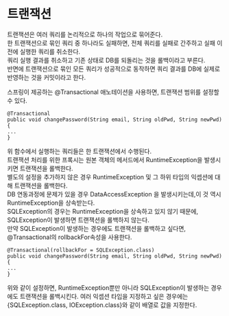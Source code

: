 # 트랜잭션  
트랜잭션은 여러 쿼리를 논리적으로 하나의 작업으로 묶어준다.  
한 트랜잭션으로 묶인 쿼리 중 하나라도 실패하면, 전체 쿼리를 실패로 간주하고 실패 이전에 실행한 쿼리를 취소한다.  
쿼리 실행 결과를 취소하고 기존 상태로 DB를 되돌리는 것을 롤백이라고 부른다.  
반면에 트랜잭션으로 묶인 모든 쿼리가 성공적으로 동작하면 쿼리 결과를 DB에 실제로 반영하는 것을 커밋이라고 한다.
 
스프링이 제공하는 @Transactional 애노테이션을 사용하면, 트랜잭션 범위를 설정할 수 있다.
```
@Transactional
public void changePassword(String email, String oldPwd, String newPwd)
{
...
}
```
위 함수에서 실행하는 쿼리들은 한 트랜잭션에서 수행된다.  
트랜잭션 처리를 위한 프록시는 원본 객체의 메서드에서 RuntimeException을 발생시키면 트랜잭션을 롤백한다.  
별도의 설정을 추가하지 않은 경우 RuntimeException 및 그 하위 타입의 익셉션에 대해 트랜잭션을 롤백한다.  
DB 연동과정에 문제가 있을 경우 DataAccessException 을 발생시키는데,이 것 역시 RuntimeException을 상속받는다.  
SQLException의 경우는 RuntimeException을 상속하고 있지 않기 때문에, SQLException이 발생하면 트랜잭션을 롤백하지 않는다.  
만약 SQLException이 발생하는 경우에도 트랜잭션을 롤백하고 싶다면, @Transactional의 rollbackFor속성을 사용한다.

```
@Transactional(rollbackFor = SQLException.class)
public void changePassword(String email, String oldPwd, String newPwd)
{
...
}
```

위와 같이 설정하면, RuntimeException뿐만 아니라 SQLException이 발생하는 경우에도 트랜잭션을 롤백시킨다.
여러 익셉션 타입을 지정하고 싶은 경우에는 {SQLException.class, IOException.class}와 같이 배열로 값을 지정한다.
